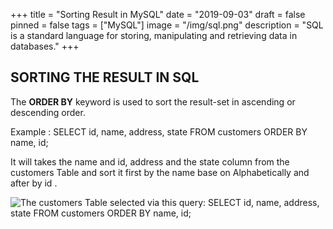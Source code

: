 +++
title = "Sorting Result in MySQL"
date = "2019-09-03"
draft = false
pinned = false
tags = ["MySQL"]
image = "/img/sql.png"
description = "SQL is a standard language for storing, manipulating and retrieving data in databases."
+++
## SORTING THE RESULT IN SQL

The **ORDER BY** keyword is used to sort the result-set in ascending or descending order.

Example : SELECT id, name, address, state FROM customers ORDER BY name, id;

It will takes the name and id, address and the state column from the customers Table and sort it first by the  name base on Alphabetically and after by id . 

![The customers Table selected via this query: SELECT id, name, address, state FROM customers ORDER BY name, id;](/img/screen-shot-2019-09-04-at-00.35.23.png)
